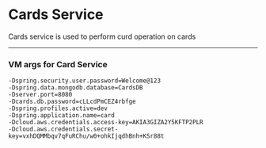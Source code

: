# Cards Service
Cards service is used to perform curd operation on cards

---

### VM args for Card Service

``` blockquote
-Dspring.security.user.password=Welcome@123
-Dspring.data.mongodb.database=CardsDB
-Dserver.port=8080
-Dcards.db.password=cLLcdPmCEZ4rbfge
-Dspring.profiles.active=dev
-Dspring.application.name=card
-Dcloud.aws.credentials.access-key=AKIA3GIZA2Y5KFTP2PLR
-Dcloud.aws.credentials.secret-key=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
```